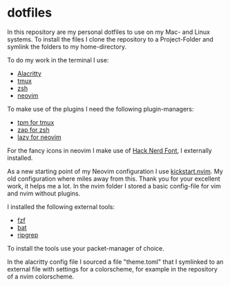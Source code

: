 # dotfiles

In this repository are my personal dotfiles to use on my Mac- and Linux systems. To install the files I clone the repository to a Project-Folder and symlink the folders to my home-directory.

To do my work in the terminal I use:

- [Alacritty](https://alacritty.org/)
- [tmux](https://github.com/tmux/tmux/)
- [zsh](https://www.zsh.org/)
- [neovim](https://neovim.io/)

To make use of the plugins I need the following plugin-managers:

- [tpm for tmux](https://github.com/tmux-plugins/tpm/)
- [zap for zsh](https://github.com/zap-zsh/zap/)
- [lazy for neovim](https://github.com/folke/lazy.nvim/)

For the fancy icons in neovim I make use of [Hack Nerd Font](https://www.nerdfonts.com/), I externally installed.

As a new starting point of my Neovim configuration I use [kickstart.nvim](https://github.com/nvim-lua/kickstart.nvim). My old configuration where miles away from this. Thank you for your excellent work, it helps me a lot. In the nvim folder I stored a basic config-file for vim and nvim without plugins.

I installed the following external tools:

- [fzf](https://github.com/junegunn/fzf/)
- [bat](https://github.com/sharkdp/bat)
- [ripgrep](https://github.com/BurntSushi/ripgrep)

To install the tools use your packet-manager of choice.

In the alacritty config file I sourced a file "theme.toml" that I symlinked to an external file with settings for a colorscheme, for example in the repository of a nvim colorscheme.
